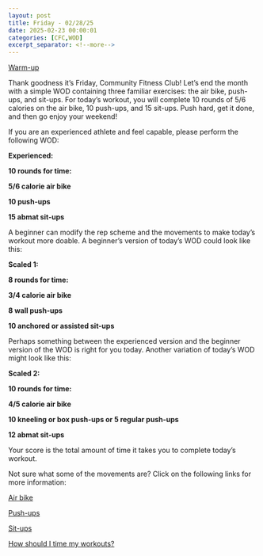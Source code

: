 ```yaml
---
layout: post
title: Friday - 02/28/25
date: 2025-02-23 00:00:01
categories: [CFC,WOD]
excerpt_separator: <!--more-->
---
```

[Warm-up](https://communityfitnessclub.wixsite.com/website/post/basic-full-body-warm-up)

Thank goodness it’s Friday, Community Fitness Club! Let’s end the month with a simple WOD containing three familiar exercises: the air bike, push-ups, and sit-ups. For today’s workout, you will complete 10 rounds of 5/6 calories on the air bike, 10 push-ups, and 15 sit-ups. Push hard, get it done, and then go enjoy your weekend!

If you are an experienced athlete and feel capable, please perform the following WOD:

**Experienced:**

**10 rounds for time:**

**5/6 calorie air bike**

**10 push-ups**

**15 abmat sit-ups**
<!--more-->

A beginner can modify the rep scheme and the movements to make today’s workout more doable. A beginner’s version of today’s WOD could look like this:

**Scaled 1:**

**8 rounds for time:**

**3/4 calorie air bike**

**8 wall push-ups**

**10 anchored or assisted sit-ups**

Perhaps something between the experienced version and the beginner version of the WOD is right for you today. Another variation of today’s WOD might look like this:

**Scaled 2:**

**10 rounds for time:**

**4/5 calorie air bike**

**10 kneeling or box push-ups or 5 regular push-ups**

**12 abmat sit-ups**

Your score is the total amount of time it takes you to complete today’s workout. 

Not sure what some of the movements are? Click on the following links for more information:

[Air bike](https://communityfitnessclub.wixsite.com/website/post/air-bike)

[Push-ups](https://communityfitnessclub.wixsite.com/website/post/push-ups) 

[Sit-ups](https://communityfitnessclub.wixsite.com/website/post/sit-ups) 

[How should I time my workouts?](https://communityfitnessclub.wixsite.com/website/post/how-should-i-time-my-workouts)
